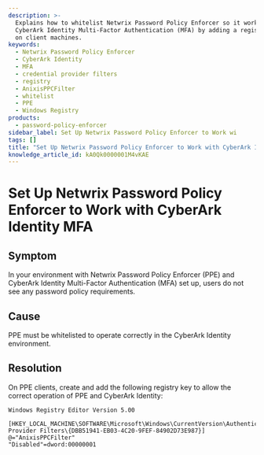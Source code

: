 ```yaml
---
description: >-
  Explains how to whitelist Netwrix Password Policy Enforcer so it works with
  CyberArk Identity Multi-Factor Authentication (MFA) by adding a registry key
  on client machines.
keywords:
  - Netwrix Password Policy Enforcer
  - CyberArk Identity
  - MFA
  - credential provider filters
  - registry
  - AnixisPPCFilter
  - whitelist
  - PPE
  - Windows Registry
products:
  - password-policy-enforcer
sidebar_label: Set Up Netwrix Password Policy Enforcer to Work wi
tags: []
title: "Set Up Netwrix Password Policy Enforcer to Work with CyberArk Identity MFA"
knowledge_article_id: kA0Qk0000001M4vKAE
---
```


# Set Up Netwrix Password Policy Enforcer to Work with CyberArk Identity MFA

## Symptom

In your environment with Netwrix Password Policy Enforcer (PPE) and CyberArk Identity Multi-Factor Authentication (MFA) set up, users do not see any password policy requirements.

## Cause

PPE must be whitelisted to operate correctly in the CyberArk Identity environment.

## Resolution

On PPE clients, create and add the following registry key to allow the correct operation of PPE and CyberArk Identity:

```registry
Windows Registry Editor Version 5.00

[HKEY_LOCAL_MACHINE\SOFTWARE\Microsoft\Windows\CurrentVersion\Authentication\Credential Provider Filters\{DBB51941-EB03-4C20-9FEF-84902D73E987}]
@="AnixisPPCFilter"
"Disabled"=dword:00000001
```
